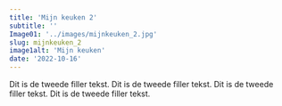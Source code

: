 ```yaml
---
title: 'Mijn keuken 2'
subtitle: ''
Image01: '../images/mijnkeuken_2.jpg'
slug: mijnkeuken_2
image1alt: 'Mijn keuken'
date: '2022-10-16'
---
```

Dit is de tweede filler tekst. Dit is de tweede filler tekst. Dit is de tweede filler tekst. Dit is de tweede filler tekst. 